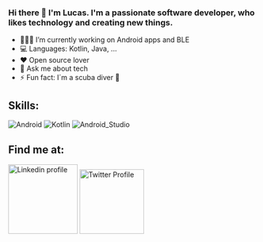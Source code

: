 ### Hi there 👋 I'm Lucas. I'm a passionate software developer, who likes technology and creating new things.

- 🧑🏻‍💻 I’m currently working on Android  apps and BLE
- 💻 Languages: Kotlin, Java, ...
- ❤️ Open source lover
- 💬 Ask me about tech
- ⚡ Fun fact: I´m a scuba diver 🤿

## Skills:
![Android](https://img.shields.io/badge/Android-3DDC84?style=for-the-badge&logo=android&logoColor=green&labelColor=101010)
![Kotlin](https://img.shields.io/badge/Kotlin-0095D5?style=for-the-badge&logo=kotlin&labelColor=101010)
![Android_Studio](https://img.shields.io/badge/Android_Studio-3DDC84?style=for-the-badge&logo=android-studio&labelColor=101010)

## Find me at:

<a title="Linkedin Profile" href="https://www.linkedin.com/in/lucasgs/"><img alt="Linkedin profile" src="https://img.shields.io/badge/LinkedIn-0077B5?style=for-the-badge&logo=linkedin&logoColor=white" width="140"/></a>
<a title="Twitter Profile" href="https://www.linkedin.com/in/lucasgs/"><img alt="Twitter Profile" src="https://img.shields.io/badge/Twitter-1DA1F2?style=for-the-badge&logo=twitter&logoColor=white" width="130"/></a>
